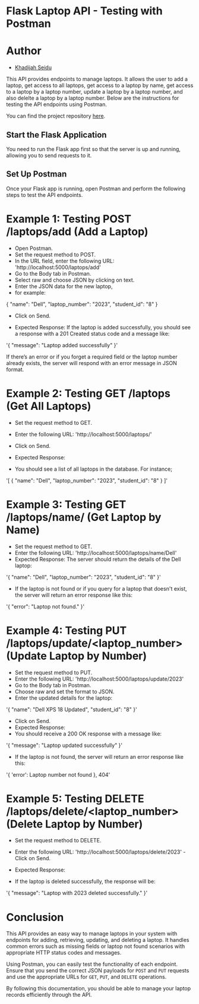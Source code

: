 
# Flask Laptop API - Testing with Postman
# Author
- [Khadijah Seidu](https://github.com/kadijaseidu)

This API provides endpoints to manage laptops. It allows the user to add a laptop, get access to all laptops, get access to a laptop by name, get access to a laptop by a laptop number, update a laptop by a laptop number, and also delelte a laptop by a laptop number. Below are the instructions for testing the API endpoints using Postman.

You can find the project repository [here](https://github.com/kadijaseidu/Tech4girls_Backend).
## Start the Flask Application
You need to run the Flask app first so that the server is up and running, allowing you to send requests to it.

## Set Up Postman
Once your Flask app is running, open Postman and perform the following steps to test the API endpoints.

# Example 1: Testing POST /laptops/add (Add a Laptop)
- Open Postman.
- Set the request method to POST.
- In the URL field, enter the following URL: 'http://localhost:5000/laptops/add'
- Go to the Body tab in Postman.
- Select raw and choose JSON by clicking on text.
- Enter the JSON data for the new laptop, 
- for example:

{
  "name": "Dell",
  "laptop_number": "2023",
  "student_id": "8"
}
- Click on Send.

- Expected Response:
If the laptop is added successfully, you should see a response with a 201 Created status code and a message like:

'{
  "message": "Laptop added successfully"
}'

If there’s an error or if you forget a required field or the laptop number already exists, the server will respond with an error message in JSON format.

# Example 2: Testing GET /laptops (Get All Laptops)
- Set the request method to GET.
- Enter the following URL: 'http://localhost:5000/laptops/'
- Click on Send.

- Expected Response:
- You should see a list of all laptops in the database. For instance;

'[
  {
    "name": "Dell",
    "laptop_number": "2023",
    "student_id": "8"
  }
]'


# Example 3: Testing GET /laptops/name/<name> (Get Laptop by Name)
- Set the request method to GET.
- Enter the following URL: 'http://localhost:5000/laptops/name/Dell'
- Expected Response:
The server should return the details of the Dell laptop:

'{
  "name": "Dell",
  "laptop_number": "2023",
  "student_id": "8"
}'

- If the laptop is not found or if you query for a laptop that doesn't exist, the server will return an error response like this:

'{
  "error": "Laptop not found."
}'

# Example 4: Testing PUT /laptops/update/<laptop_number> (Update Laptop by Number)
- Set the request method to PUT.
- Enter the following URL: 'http://localhost:5000/laptops/update/2023'
- Go to the Body tab in Postman.
- Choose raw and set the format to JSON.
- Enter the updated details for the laptop:

'{
  "name": "Dell XPS 18 Updated",
  "student_id": "8"
}'

- Click on Send.
- Expected Response:
- You should receive a 200 OK response with a message like:

'{
  "message": "Laptop updated successfully"
}'

- If the laptop is not found, the server will return an error response like this:

'{
  'error': Laptop number not found
}, 404'

# Example 5: Testing DELETE /laptops/delete/<laptop_number> (Delete Laptop by Number)
- Set the request method to DELETE.
- Enter the following URL: 'http://localhost:5000/laptops/delete/2023'
-Click on Send.

- Expected Response:
- If the laptop is deleted successfully, the response will be:

'{
  "message": "Laptop with 2023 deleted successfully."
}'


# Conclusion

This API provides an easy way to manage laptops in your system with endpoints for adding, retrieving, updating, and deleting a laptop. It handles common errors such as missing fields or laptop not found scenarios with appropriate HTTP status codes and messages. 

Using Postman, you can easily test the functionality of each endpoint. Ensure that you send the correct JSON payloads for `POST` and `PUT` requests and use the appropriate URLs for `GET`, `PUT`, and `DELETE` operations.

By following this documentation, you should be able to manage your laptop records efficiently through the API.

